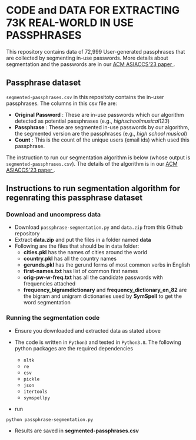 # CODE and DATA FOR EXTRACTING 73K REAL-WORLD IN USE PASSPHRASES

This repository contains data of 72,999 User-generated passphrases that are collected by segmenting in-use passwords. More details about segmentation and the passwords are in our [ACM ASIACCS'23 paper ](https://cse.iitkgp.ac.in/~mainack/publications/mascara-2023-asiaccs.pdf). 

## Passphrase dataset

`segmented-passphrases.csv` in this repositoty contains the in-user passphrases. The columns in this csv file are: 

- **Original Password** : These are in-use  passwords which our algorithm detected as potential passphrases (e.g., _highschoolmusical123_)
- **Passphrase** : These are segmented in-use  passwords by our algorithm, the segmented version are the passphrases (e.g., _high school musical_)
- **Count** : This is the count of the unique users (email ids) which used this passphrase. 

The instruction to run our segmentation algorithm is below (whose output is `segmented-passphrases.csv`). The details of the algorithm is in our [ACM ASIACCS'23 paper ](https://cse.iitkgp.ac.in/~mainack/publications/mascara-2023-asiaccs.pdf).

## Instructions to run segmentation algorithm for regenrating this passphrase dataset

### Download and uncompress data

- Download `passphrase-segmentation.py` and `data.zip` from this Github repository
- Extract **data.zip** and put the files in a folder named **data** 
- Following are the files that should be in data folder:
  - **cities.pkl** has the names of cities around the world
  - **country.pkl** has all the country names
  - **gerunds.pkl** has the gerund forms of most common verbs in English
  - **first-names.txt** has list of common first names
  - **orig-pw-w-freq.txt** has all the candidate passwords with frequencies attached
  - **frequency_bigramdictionary** and **frequency_dictionary_en_82** are the bigram and unigram dictionaries used by **SymSpell** to get the word segmentation 


### Running the segmentation code
- Ensure you downloaded and extracted data as stated above 
- The code is written in `Python3` and tested in `Python3.8`. The following python packages are the required dependencies
  - `nltk`
  - `re`
  - `csv`
  - `pickle`
  - `json`
  - `itertools`
  - `symspellpy`

- run
```
python passphrase-segmentation.py
```
- Results are saved in **segmented-passphrases.csv**

